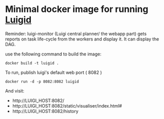 # Minimal docker image for running [Luigid](http://luigi.readthedocs.org/en/latest/index.html)

Reminder:  luigi-monitor (Luigi central planner/ the webapp part) gets reports on task life-cycle from the workers and display it. It can display the DAG.

use the following command to build the image:

    docker build -t luigid .
    
To run, publish luigi's default web port ( 8082 )

    docker run -d -p 8082:8082 luigid

And visit:
 - http://LUIGI_HOST:8082/
 - http://LUIGI_HOST:8082/static/visualiser/index.html#
 - http://LUIGI_HOST:8082/history
 
